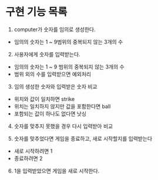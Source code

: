 # 구현 기능 목록

1. computer가 숫자를 임의로 생성한다.
* 임의의 숫자는 1 ~ 9범위의 중복되지 않는 3개의 수

2. 사용자에게 숫자를 입력받는다.
* 임의의 숫자는 1 ~ 9 범위의 중복되지 않는 3개의 수
* 범위 외의 수를 입력받으면 예외처리

3. 임의 생성한 숫자와 입력받은 숫자 비교
* 위치와 값이 일치하면 strike
* 위치는 일치하지 않지만 값을 포함한다면 ball
* 포함되는 값이 하나도 없다면 낫싱

4. 숫자를 맞추지 못했을 경우 다시 입력받아 비교

5. 숫자를 맞추었다면 게임을 종료하고, 새로 시작할지를 입력받는다
* 새로 시작하려면 1
* 종료하려면 2

6. 1을 입력받았으면 게임을 새로 시작한다.